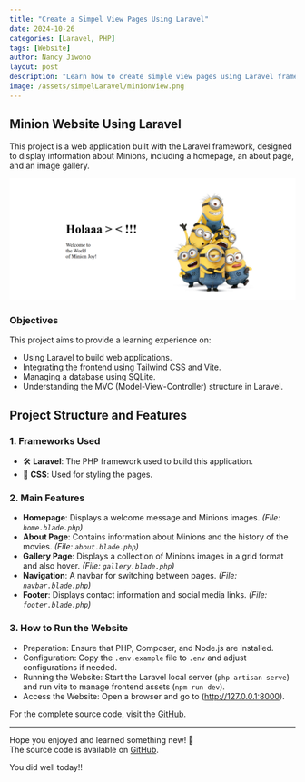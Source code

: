 ```yaml
---
title: "Create a Simpel View Pages Using Laravel"
date: 2024-10-26 
categories: [Laravel, PHP]
tags: [Website]
author: Nancy Jiwono  
layout: post  
description: "Learn how to create simple view pages using Laravel framework."  
image: /assets/simpelLaravel/minionView.png
---
```


## Minion Website Using Laravel 
This project is a web application built with the Laravel framework, designed to display information about Minions, including a homepage, an about page, and an image gallery.

![Alt Text](/assets/simpelLaravel/minionView.png)

### Objectives
This project aims to provide a learning experience on:
- Using Laravel to build web applications.
- Integrating the frontend using Tailwind CSS and Vite.
- Managing a database using SQLite.
- Understanding the MVC (Model-View-Controller) structure in Laravel.

## Project Structure and Features
### 1. Frameworks Used
- 🛠️ **Laravel**: The PHP framework used to build this application.
- 🎨 **CSS**: Used for styling the pages.

### 2. Main Features 
- **Homepage**: Displays a welcome message and Minions images. *(File: `home.blade.php`)*
- **About Page**: Contains information about Minions and the history of the movies. *(File: `about.blade.php`)*
- **Gallery Page**: Displays a collection of Minions images in a grid format and also hover. *(File: `gallery.blade.php`)*
- **Navigation**: A navbar for switching between pages. *(File: `navbar.blade.php`)*
- **Footer**: Displays contact information and social media links. *(File: `footer.blade.php`)*

### 3. How to Run the Website
- Preparation: Ensure that PHP, Composer, and Node.js are installed.
- Configuration: Copy the `.env.example` file to `.env` and adjust configurations if needed.
- Running the Website: Start the Laravel local server (`php artisan serve`) and run vite to manage frontend assets (`npm run dev`).
- Access the Website: Open a browser and go to (http://127.0.0.1:8000).

For the complete source code, visit the [GitHub](https://github.com/nancyjwn/Simpel-View-Pages-Laravel).

------

Hope you enjoyed and learned something new! 🎉  
The source code is available on [GitHub](https://github.com/nancyjwn/Simpel-View-Pages-Laravel).  

You did well today!! 